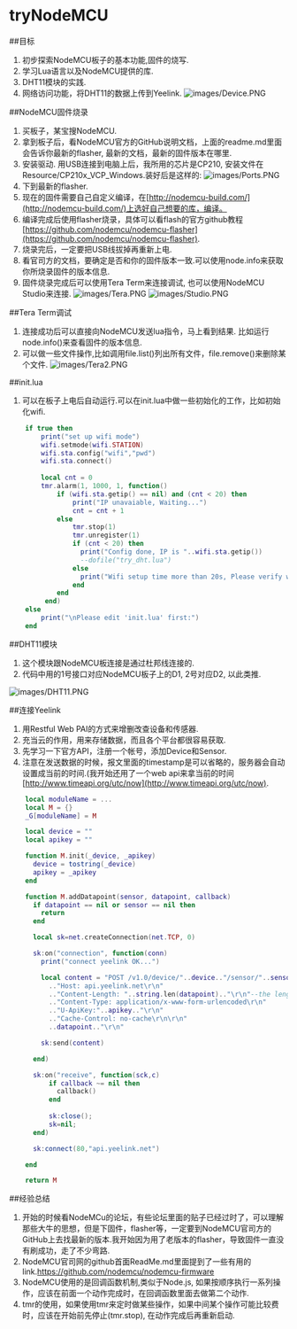 # tryNodeMCU
##目标
1. 初步探索NodeMCU板子的基本功能,固件的烧写.
2. 学习Lua语言以及NodeMCU提供的库.
3. DHT11模块的实践.
4. 网络访问功能，将DHT11的数据上传到Yeelink.
![images/Device.PNG](https://github.com/hjonwy/tryNodeMCU/blob/master/images/Device.PNG)

##NodeMCU固件烧录
1. 买板子，某宝搜NodeMCU.
2. 拿到板子后，看NodeMCU官方的GitHub说明文档，上面的readme.md里面会告诉你最新的flasher, 最新的文档，最新的固件版本在哪里.
3. 安装驱动. 用USB连接到电脑上后，我所用的芯片是CP210, 安装文件在Resource/CP210x_VCP_Windows.装好后是这样的:
![images/Ports.PNG](https://github.com/hjonwy/tryNodeMCU/blob/master/images/Ports.PNG)
4. 下到最新的flasher.
5. 现在的固件需要自己自定义编译，在[http://nodemcu-build.com/](http://nodemcu-build.com/)上选好自己想要的库，编译。
6. 编译完成后使用flasher烧录，具体可以看flash的官方github教程[https://github.com/nodemcu/nodemcu-flasher](https://github.com/nodemcu/nodemcu-flasher).
7. 烧录完后，一定要把USB线拔掉再重新上电.
8. 看官司方的文档，要确定是否和你的固件版本一致.可以使用node.info来获取你所烧录固件的版本信息.
9. 固件烧录完成后可以使用Tera Term来连接调试, 也可以使用NodeMCU Studio来连接.
![images/Tera.PNG](https://github.com/hjonwy/tryNodeMCU/blob/master/images/Tera.PNG)
![images/Studio.PNG](https://github.com/hjonwy/tryNodeMCU/blob/master/images/Studio.PNG)

##Tera Term调试
1. 连接成功后可以直接向NodeMCU发送lua指令，马上看到结果. 比如运行node.info()来查看固件的版本信息.
2. 可以做一些文件操作,比如调用file.list()列出所有文件，file.remove()来删除某个文件.
![images/Tera2.PNG](https://github.com/hjonwy/tryNodeMCU/blob/master/images/Tera2.PNG)

##init.lua
1. 可以在板子上电后自动运行.可以在init.lua中做一些初始化的工作，比如初始化wifi.
```lua
	if true then
		print("set up wifi mode")
		wifi.setmode(wifi.STATION)
		wifi.sta.config("wifi","pwd")
		wifi.sta.connect()
		
		local cnt = 0
		tmr.alarm(1, 1000, 1, function() 
			if (wifi.sta.getip() == nil) and (cnt < 20) then 
				print("IP unavaiable, Waiting...")
				cnt = cnt + 1 
			else 
				tmr.stop(1)
				tmr.unregister(1)
				if (cnt < 20) then 
				  print("Config done, IP is "..wifi.sta.getip())
				  --dofile("try_dht.lua")
				else 
				  print("Wifi setup time more than 20s, Please verify wifi.sta.config() function. Then re-download the file.")
				end
			end 
		 end)
	else
		print("\nPlease edit 'init.lua' first:")
	end
```

	
##DHT11模块
1. 这个模块跟NodeMCU板连接是通过杜邦线连接的.
2. 代码中用的1号接口对应NodeMCU板子上的D1, 2号对应D2, 以此类推.

![images/DHT11.PNG](https://github.com/hjonwy/tryNodeMCU/blob/master/images/DHT11.PNG)

##连接Yeelink
1. 用Restful Web PAI的方式来增删改查设备和传感器.
2. 充当云的作用，用来存储数据，而且各个平台都很容易获取.
3. 先学习一下官方API，注册一个帐号，添加Device和Sensor.
4. 注意在发送数据的时候，报文里面的timestamp是可以省略的，服务器会自动设置成当前的时间.(我开始还用了一个web api来拿当前的时间 [http://www.timeapi.org/utc/now](http://www.timeapi.org/utc/now).
	
```lua
	local moduleName = ...
	local M = {}
	_G[moduleName] = M

	local device = ""
	local apikey = ""

	function M.init(_device, _apikey)
	  device = tostring(_device)
	  apikey = _apikey
	end

	function M.addDatapoint(sensor, datapoint, callback)
	  if datapoint == nil or sensor == nil then
		return
	  end

	  local sk=net.createConnection(net.TCP, 0)

	  sk:on("connection", function(conn)
		print("connect yeelink OK...")

		local content = "POST /v1.0/device/"..device.."/sensor/"..sensor.."/datapoints HTTP/1.1\r\n"
		  .."Host: api.yeelink.net\r\n"
		  .."Content-Length: "..string.len(datapoint).."\r\n"--the length of json is important
		  .."Content-Type: application/x-www-form-urlencoded\r\n"
		  .."U-ApiKey:"..apikey.."\r\n"
		  .."Cache-Control: no-cache\r\n\r\n"
		  ..datapoint.."\r\n"

		sk:send(content)

	  end)

	  sk:on("receive", function(sck,c)
		  if callback ~= nil then
			callback()
		  end
		  
		  sk:close();
		  sk=nil;
	  end)

	  sk:connect(80,"api.yeelink.net")

	end

	return M
```

##经验总结
1. 开始的时候看NodeMCu的论坛，有些论坛里面的贴子已经过时了，可以理解那些大牛的思想，但是下固件，flasher等，一定要到NodeMCU官司方的GitHub上去找最新的版本.我开始因为用了老版本的flasher，导致固件一直没有刷成功，走了不少弯路.
2. NodeMCU官司网的github首面ReadMe.md里面提到了一些有用的link.https://github.com/nodemcu/nodemcu-firmware
3. NodeMCU使用的是回调函数机制,类似于Node.js, 如果按顺序执行一系列操作，应该在前面一个动作完成时，在回调函数里面去做第二个动作.
4. tmr的使用，如果使用tmr来定时做某些操作，如果中间某个操作可能比较费时，应该在开始前先停止(tmr.stop), 在动作完成后再重新启动.
